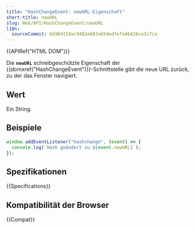 ```yaml
---
title: "HashChangeEvent: newURL-Eigenschaft"
short-title: newURL
slug: Web/API/HashChangeEvent/newURL
l10n:
  sourceCommit: b6984118ac9482e683a654edfefa4b426ca3c7ca
---
```


{{APIRef("HTML DOM")}}

Die **`newURL`** schreibgeschützte Eigenschaft der
{{domxref("HashChangeEvent")}}-Schnittstelle gibt die neue URL zurück, zu der das Fenster navigiert.

## Wert

Ein String.

## Beispiele

```js
window.addEventListener("hashchange", (event) => {
  console.log(`Hash geändert zu ${event.newURL}`);
});
```

## Spezifikationen

{{Specifications}}

## Kompatibilität der Browser

{{Compat}}
